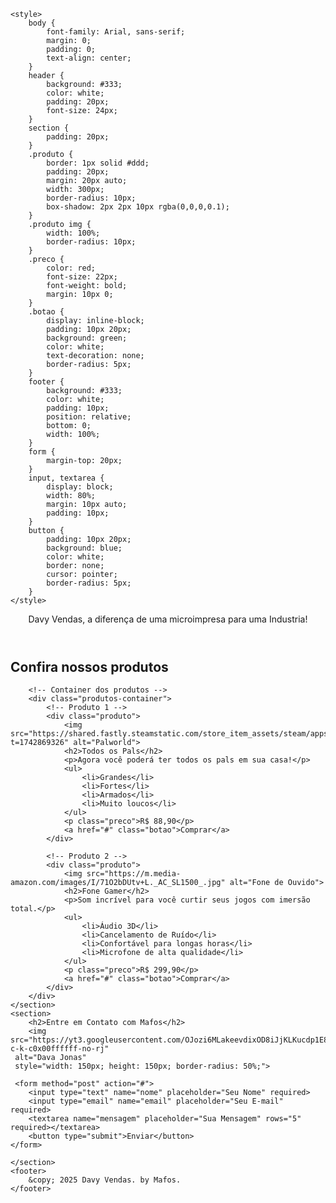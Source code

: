 <!DOCTYPE html>
<html lang="pt-BR">
<head>
    <meta charset="UTF-8">
    <meta name="viewport" content="width=device-width, initial-scale=1.0">
    <title>Davy Vendas</title>
    <link rel="stylesheet" href="DavyBonito.css">

    <style>
        body {
            font-family: Arial, sans-serif;
            margin: 0;
            padding: 0;
            text-align: center;
        }
        header {
            background: #333;
            color: white;
            padding: 20px;
            font-size: 24px;
        }
        section {
            padding: 20px;
        }
        .produto {
            border: 1px solid #ddd;
            padding: 20px;
            margin: 20px auto;
            width: 300px;
            border-radius: 10px;
            box-shadow: 2px 2px 10px rgba(0,0,0,0.1);
        }
        .produto img {
            width: 100%;
            border-radius: 10px;
        }
        .preco {
            color: red;
            font-size: 22px;
            font-weight: bold;
            margin: 10px 0;
        }
        .botao {
            display: inline-block;
            padding: 10px 20px;
            background: green;
            color: white;
            text-decoration: none;
            border-radius: 5px;
        }
        footer {
            background: #333;
            color: white;
            padding: 10px;
            position: relative;
            bottom: 0;
            width: 100%;
        }
        form {
            margin-top: 20px;
        }
        input, textarea {
            display: block;
            width: 80%;
            margin: 10px auto;
            padding: 10px;
        }
        button {
            padding: 10px 20px;
            background: blue;
            color: white;
            border: none;
            cursor: pointer;
            border-radius: 5px;
        }
    </style>
</head>
<body>
    <header>
        Davy Vendas, a diferença de uma microimpresa para uma Industria!
    </header>
    <section>
        <h2>Confira nossos produtos</h2>
    
        <!-- Container dos produtos -->
        <div class="produtos-container">
            <!-- Produto 1 -->
            <div class="produto">
                <img src="https://shared.fastly.steamstatic.com/store_item_assets/steam/apps/1623730/ss_1e47bb8bbfaaaf3282bfb5d253378832b55c4e56.1920x1080.jpg?t=1742869326" alt="Palworld">
                <h2>Todos os Pals</h2>
                <p>Agora você poderá ter todos os pals em sua casa!</p>
                <ul>
                    <li>Grandes</li>
                    <li>Fortes</li>
                    <li>Armados</li>
                    <li>Muito loucos</li>
                </ul>
                <p class="preco">R$ 88,90</p>
                <a href="#" class="botao">Comprar</a>
            </div>
    
            <!-- Produto 2 -->
            <div class="produto">
                <img src="https://m.media-amazon.com/images/I/71O2bDUtv+L._AC_SL1500_.jpg" alt="Fone de Ouvido">
                <h2>Fone Gamer</h2>
                <p>Som incrível para você curtir seus jogos com imersão total.</p>
                <ul>
                    <li>Áudio 3D</li>
                    <li>Cancelamento de Ruído</li>
                    <li>Confortável para longas horas</li>
                    <li>Microfone de alta qualidade</li>
                </ul>
                <p class="preco">R$ 299,90</p>
                <a href="#" class="botao">Comprar</a>
            </div>
        </div>
    </section>
    <section>
        <h2>Entre em Contato com Mafos</h2>
        <img src="https://yt3.googleusercontent.com/OJozi6MLakeevdixOD8iJjKLKucdp1E8glDQOYm_YQgs4PVz02qhkI1akoZs2uxrqklkpQFJ6A=s900-c-k-c0x00ffffff-no-rj" 
     alt="Dava Jonas"
     style="width: 150px; height: 150px; border-radius: 50%;">

     <form method="post" action="#">
        <input type="text" name="nome" placeholder="Seu Nome" required>
        <input type="email" name="email" placeholder="Seu E-mail" required>
        <textarea name="mensagem" placeholder="Sua Mensagem" rows="5" required></textarea>
        <button type="submit">Enviar</button>
    </form>
    
    </section>
    <footer>
        &copy; 2025 Davy Vendas. by Mafos.
    </footer>
</body>
</html>
